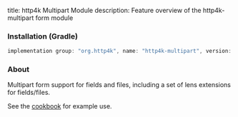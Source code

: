 title: http4k Multipart Module
description: Feature overview of the http4k-multipart form module

### Installation (Gradle)

```groovy
implementation group: "org.http4k", name: "http4k-multipart", version: "3.264.0"
```

### About

Multipart form support for fields and files, including a set of lens extensions for fields/files.

See the [cookbook](/cookbook/multipart_forms/) for example use.
